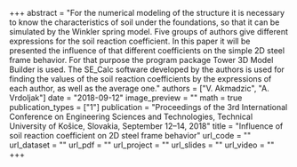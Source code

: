 +++
abstract = "For the numerical modeling of the structure it is necessary to know the characteristics of soil under the foundations, so that it can be simulated by the Winkler spring model. Five groups of authors give different expressions for the soil reaction coefficient. In this paper it will be presented the influence of that different coefficients on the simple 2D steel frame behavior. For that purpose the program package Tower 3D Model Builder is used. The SE_Calc software developed by the authors is used for finding the values of the soil reaction coefficients by the expressions of each author, as well as the average one."
authors = ["V. Akmadzic", "A. Vrdoljak"]
date = "2018-09-12"
image_preview = ""
math = true
publication_types = ["1"]
publication = "Proceedings of the 3rd International Conference on Engineering Sciences and Technologies, Technical University of Košice, Slovakia, September 12–14, 2018"
title = "Influence of soil reaction coefficient on 2D steel frame behavior"
url_code = ""
url_dataset = ""
url_pdf = ""
url_project = ""
url_slides = ""
url_video = ""
+++
